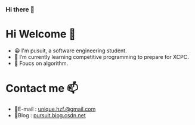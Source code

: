 ### Hi there 👋

<!--
**unique-pure/unique-pure** is a ✨ _special_ ✨ repository because its `README.md` (this file) appears on your GitHub profile.

Here are some ideas to get you started:

- 🔭 I’m currently working on ...
- 🌱 I’m currently learning ...
- 👯 I’m looking to collaborate on ...
- 🤔 I’m looking for help with ...
- 💬 Ask me about ...
- 📫 How to reach me: ...
- 😄 Pronouns: ...
- ⚡ Fun fact: ...
-->
# Hi Welcome 👋
- 😀 I'm pusuit, a software engineering student.
- 🌱 I’m currently learning competitive programming to prepare for XCPC.
- 💫 Foucs on algorithm.
# Contact me 📫
- 💬E-mail : [unique.hzf.@gmail.com](unique.hzf@gmail.com)
- 💬Blog : [pursuit.blog.csdn.net](https://blog.csdn.net/hzf0701?spm=1001.2101.3001.5343)
  
